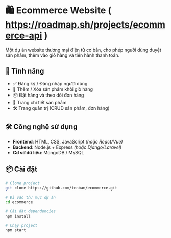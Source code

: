 # 🛍️ Ecommerce Website ( https://roadmap.sh/projects/ecommerce-api ) 

Một dự án website thương mại điện tử cơ bản, cho phép người dùng duyệt sản phẩm, thêm vào giỏ hàng và tiến hành thanh toán.

## 🚀 Tính năng

- ✅ Đăng ký / Đăng nhập người dùng  
- 🛒 Thêm / Xóa sản phẩm khỏi giỏ hàng  
- 📦 Đặt hàng và theo dõi đơn hàng  
- 🧾 Trang chi tiết sản phẩm  
- 🛠 Trang quản trị (CRUD sản phẩm, đơn hàng)

## 🛠️ Công nghệ sử dụng

- **Frontend**: HTML, CSS, JavaScript *(hoặc React/Vue)*  
- **Backend**: Node.js + Express *(hoặc Django/Laravel)*  
- **Cơ sở dữ liệu**: MongoDB / MySQL  

## 📦 Cài đặt

```bash
# Clone project
git clone https://github.com/tenban/ecommerce.git

# Đi vào thư mục dự án
cd ecommerce

# Cài đặt dependencies
npm install

# Chạy project
npm start
